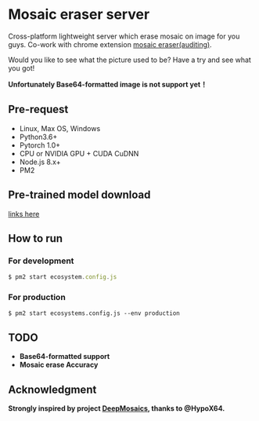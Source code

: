 # Mosaic eraser server
Cross-platform lightweight server which erase mosaic on image for you guys. Co-work with chrome extension [mosaic eraser(auditing)]().

Would you like to see what the picture used to be? Have a try and see what you got!

**Unfortunately Base64-formatted image is not support yet！**
 
## Pre-request
- Linux, Max OS, Windows
- Python3.6+ 
- Pytorch 1.0+
- CPU or NVIDIA GPU + CUDA CuDNN
- Node.js 8.x+
- PM2

## Pre-trained model download
[links here](https://github.com/HypoX64/DeepMosaics#get-pre_trained-models-and-test-video)

## How to run 
### For development
```javascript
$ pm2 start ecosystem.config.js
```

### For production
```
$ pm2 start ecosystems.config.js --env production
```

## TODO
- **Base64-formatted support**
- **Mosaic erase Accuracy**

## Acknowledgment
**Strongly inspired by project [DeepMosaics](https://github.com/HypoX64/DeepMosaics), thanks to @HypoX64.**

